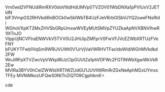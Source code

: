 Vm0wd2VFNUdiRmRXV0doVlltdHdUMVp0TVZOV01WbDNXa1pPVlUxV2JETldN
blF3VmpGS2RHVkdiRnBOCk0wSklWbTB4UzFJeVRrbGlSbVJYQ2sweFNsRldi
WGhoVXpKT2MxZHVSbGRpUmxwWVEyMUtSMVpZYUZkaApNVXBNVlhwR1lXTnJO
VlppUjNCVFlraENWVkV5TVV0U2JHUlpZMFprV0FwVFJVcEZWbXRTUzFVeFNY
bFUKYTFwb1VqSm9WRlJVUWt0V1JrVjVaVWRHVTFacldsWldiWGhMVkdkd2FW
WnJiRFpXTVZwcVpVWkplRlJzClpGUUtZa1phVDFWc2FGTlNWbXgwWkVkR2Ew
MVlRa3BYV0hCelZWWldXRTlWZUdGU1JUVllWRmRrZGxNeAphM2xUYmxsTFEy
MVNiMkozUFQwS0NtTnZiQT09CgphbmE=

cde